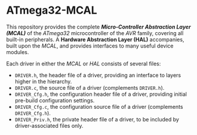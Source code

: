 # ATmega32-MCAL
This repository provides the complete ***Micro-Controller Abstraction Layer (MCAL)*** of the *ATmega32* microcontroller of the *AVR* family, covering all built-in peripherals. A **Hardware Abstraction Layer (HAL)** accompanies, built upon the *MCAL*, and provides interfaces to many useful device modules.

Each driver in either the *MCAL* or *HAL* consists of several files:
* `DRIVER.h`, the header file of a driver, providing an interface to layers higher in the hierarchy.
* `DRIVER.c`, the source file of a driver (complements `DRIVER.h`).
* `DRIVER_Cfg.h`, the configuration header file of a driver, providing initial pre-build configuration settings.
* `DRIVER_Cfg.c`, the configuration source file of a driver (complements `DRIVER_Cfg.h`).
* `DRIVER_Priv.h`, the private header file of a driver, to be included by driver-associated files only.
